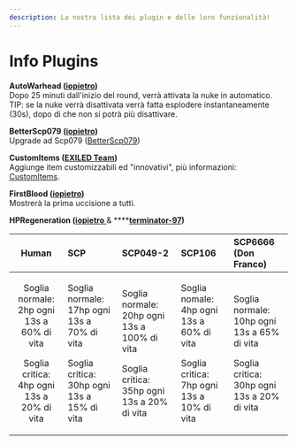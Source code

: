 ```yaml
---
description: La nostra lista dei plugin e delle loro funzionalità!
---
```


# Info Plugins

**AutoWarhead \(**[**iopietro**](https://github.com/iopietro)**\)**  
Dopo 25 minuti dall'inizio del round, verrà attivata la nuke in automatico. TIP: se la nuke verrà disattivata verrà fatta esplodere instantaneamente \(30s\), dopo di che non si potrà più disattivare.

**BetterScp079 \(**[**iopietro**](https://github.com/iopietro)**\)**  
Upgrade ad Scp079 \([BetterScp079](betterscp079.md)\)

**CustomItems \(**[**EXILED Team**](https://github.com/Exiled-Team)**\)**  
Aggiunge item customizzabili ed "innovativi", più informazioni: [CustomItems](customitems.md).

**FirstBlood \(**[**iopietro**](https://github.com/iopietro)**\)**  
Mostrerà la prima uccisione a tutti.

**HPRegeneration \(**[**iopietro** ](https://github.com/iopietro)& ****[**terminator-97**](https://github.com/terminator-97)**\)**

<table>
  <thead>
    <tr>
      <th style="text-align:center">Human</th>
      <th style="text-align:left"><b>SCP</b>
      </th>
      <th style="text-align:left"><b>SCP049-2</b>
      </th>
      <th style="text-align:left"><b>SCP106</b>
      </th>
      <th style="text-align:left"><b>SCP6666 (Don Franco)</b>
      </th>
    </tr>
  </thead>
  <tbody>
    <tr>
      <td style="text-align:center">
        <p>Soglia normale: 2hp ogni 13s a 60% di vita</p>
        <p>Soglia critica: 4hp ogni 13s a 20% di vita</p>
      </td>
      <td style="text-align:left">
        <p>Soglia normale: 17hp ogni 13s a 70% di vita</p>
        <p>Soglia critica: 30hp ogni 13s a 15% di vita</p>
      </td>
      <td style="text-align:left">
        <p>Soglia normale: 20hp ogni 13s a 100% di vita</p>
        <p>Soglia critica: 35hp ogni 13s a 20% di vita</p>
      </td>
      <td style="text-align:left">
        <p>Soglia nomale: 4hp ogni 13s a 60% di vita</p>
        <p>Soglia critica: 7hp ogni 13s a 10% di vita</p>
      </td>
      <td style="text-align:left">
        <p>Soglia normale: 10hp ogni 13s a 65% di vita</p>
        <p>Soglia critica: 30hp ogni 13s a 20% di vita</p>
      </td>
    </tr>
  </tbody>
</table>



